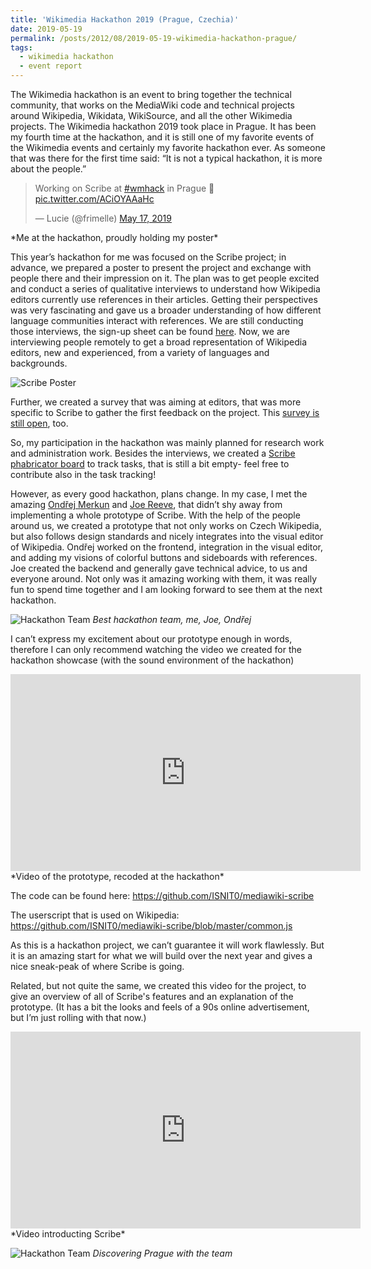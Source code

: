 ```yaml
---
title: 'Wikimedia Hackathon 2019 (Prague, Czechia)'
date: 2019-05-19
permalink: /posts/2012/08/2019-05-19-wikimedia-hackathon-prague/
tags:
  - wikimedia hackathon
  - event report
---
```


The Wikimedia hackathon is an event to bring together the technical community, that works on the MediaWiki code and technical projects around Wikipedia, Wikidata, WikiSource, and all the other Wikimedia projects. The Wikimedia hackathon 2019 took place in Prague. It has been my fourth time at the hackathon, and it is still one of my favorite events of the Wikimedia events and certainly my favorite hackathon ever. As someone that was there for the first time said: “It is not a typical hackathon, it is more about the people.”

<blockquote class="twitter-tweet"><p lang="en" dir="ltr">Working on Scribe at <a href="https://twitter.com/hashtag/wmhack?src=hash&amp;ref_src=twsrc%5Etfw">#wmhack</a> in Prague 📝 <a href="https://t.co/ACiOYAAaHc">pic.twitter.com/ACiOYAAaHc</a></p>&mdash; Lucie (@frimelle) <a href="https://twitter.com/frimelle/status/1129435174524071938?ref_src=twsrc%5Etfw">May 17, 2019</a></blockquote> <script async src="https://platform.twitter.com/widgets.js" charset="utf-8"></script> 
*Me at the hackathon, proudly holding my poster*


This year’s hackathon for me was focused on the Scribe project; in advance, we prepared a poster to present the project and exchange with people there and their impression on it. The plan was to get people excited and conduct a series of qualitative interviews to understand how Wikipedia editors currently use references in their articles. Getting their perspectives was very fascinating and gave us a broader understanding of how different language communities interact with references. We are still conducting those interviews, the sign-up sheet can be found [here](https://forms.gle/wjmfoAKUzD3dEFWB6). Now, we are interviewing people remotely to get a broad representation of Wikipedia editors, new and experienced, from a variety of languages and backgrounds.

![Scribe Poster](https://raw.githubusercontent.com/luciekaffee/luciekaffee.github.io/master/images/ScribePosterWikimediaHackathon.png)


Further, we created a survey that was aiming at editors, that was more specific to Scribe to gather the first feedback on the project. This [survey is still open](https://forms.gle/Ada42cQ9QoiY9u4x7), too. 

So, my participation in the hackathon was mainly planned for research work and administration work. Besides the interviews, we created a [Scribe phabricator board](https://phabricator.wikimedia.org/tag/scribe/) to track tasks, that is still a bit empty- feel free to contribute also in the task tracking!

However, as every good hackathon, plans change. In my case, I met the amazing [Ondřej Merkun](https://github.com/merkur0) and [Joe Reeve](https://simmsreeve.com/), that didn’t shy away from implementing a whole prototype of Scribe. With the help of the people around us, we created a prototype that not only works on Czech Wikipedia, but also follows design standards and nicely integrates into the visual editor of Wikipedia. Ondřej worked on the frontend, integration in the visual editor, and adding my visions of colorful buttons and sideboards with references. Joe created the backend and generally gave technical advice, to us and everyone around. Not only was it amazing working with them, it was really fun to spend time together and I am looking forward to see them at the next hackathon.

![Hackathon Team](https://raw.githubusercontent.com/luciekaffee/luciekaffee.github.io/master/images/hackathon-crew-2019.png)
*Best hackathon team, me, Joe, Ondřej*

I can’t express my excitement about our prototype enough in words, therefore I can only recommend watching the video we created for the hackathon showcase (with the sound environment of the hackathon) 

<iframe width="560" height="315" src="https://www.youtube.com/embed/VWeQwhkzvEw" frameborder="0" allow="accelerometer; autoplay; encrypted-media; gyroscope; picture-in-picture" allowfullscreen></iframe>
*Video of the prototype, recoded at the hackathon*

The code can be found here: https://github.com/ISNIT0/mediawiki-scribe

The userscript that is used on Wikipedia: https://github.com/ISNIT0/mediawiki-scribe/blob/master/common.js

As this is a hackathon project, we can’t guarantee it will work flawlessly. But it is an amazing start for what we will build over the next year and gives a nice sneak-peak of where Scribe is going.

Related, but not quite the same, we created this video for the project, to give an overview of all of Scribe's features and an explanation of the prototype. (It has a bit the looks and feels of a 90s online advertisement, but I’m just rolling with that now.)

<iframe width="560" height="315" src="https://www.youtube.com/embed/BqyTiDw0k40" frameborder="0" allow="accelerometer; autoplay; encrypted-media; gyroscope; picture-in-picture" allowfullscreen></iframe>
*Video introducting Scribe*

![Hackathon Team](https://raw.githubusercontent.com/luciekaffee/luciekaffee.github.io/master/images/hackathon-crew-2019-2.png)
*Discovering Prague with the team*

